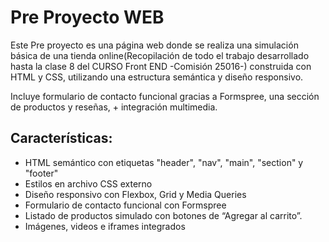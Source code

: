 # Pre Proyecto WEB

Este Pre proyecto es una página web donde se realiza una simulación básica de una tienda online(Recopilación de todo el trabajo desarrollado hasta la clase 8 del CURSO Front END -Comisión 25016-) construida con HTML y CSS, utilizando una estructura semántica y diseño responsivo. 

Incluye formulario de contacto funcional gracias a Formspree, una sección de productos y reseñas, + integración multimedia.

## Características:
- HTML semántico con etiquetas "header", "nav", "main", "section" y "footer"
- Estilos en archivo CSS externo
- Diseño responsivo con Flexbox, Grid y Media Queries
- Formulario de contacto funcional con Formspree
- Listado de productos simulado con botones de “Agregar al carrito”.
- Imágenes, videos e iframes integrados
